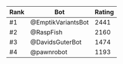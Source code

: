 Rank|Bot|Rating
---|---|---
#1|@EmptikVariantsBot|2441
#2|@RaspFish|2160
#3|@DavidsGuterBot|1474
#4|@pawnrobot|1193
